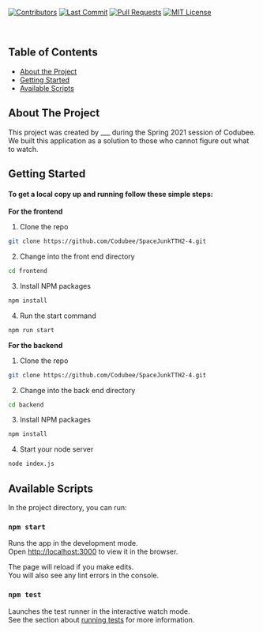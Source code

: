 <!-- PROJECT LOGO -->
[![Contributors][contributors-shield]][contributors-url]
[![Last Commit][last-commit]][commit-url]
[![Pull Requests][pr-shield]][pr-url]
[![MIT License][license-shield]][license-url]

<br />
<p align="center">

  <h3 align="center"></h3>

  <p align="center">
  </p>
</p>

<!-- TABLE OF CONTENTS -->
## Table of Contents

* [About the Project](#about-the-project)
* [Getting Started](#getting-started)
* [Available Scripts](#available-scripts)


<!-- ABOUT THE PROJECT -->
## About The Project

This project was created by ___ during the Spring 2021 session of Codubee. We built this application as a solution to those who cannot figure out what to watch.


<!-- GETTING STARTED -->
## Getting Started

#### To get a local copy up and running follow these simple steps:

**For the frontend**

1. Clone the repo
```sh
git clone https://github.com/Codubee/SpaceJunkTTH2-4.git
```
2. Change into the front end directory
```sh
cd frontend
```
3. Install NPM packages
```sh
npm install
```
4. Run the start command
```sh
npm run start
```

**For the backend**

1. Clone the repo
```sh
git clone https://github.com/Codubee/SpaceJunkTTH2-4.git
```
2. Change into the back end directory
```sh
cd backend
```
3. Install NPM packages
```sh
npm install
```
4. Start your node server
```sh
node index.js
```

<!-- AVAILABLE SCRIPTS -->
## Available Scripts

In the project directory, you can run:

### `npm start`

Runs the app in the development mode.\
Open [http://localhost:3000](http://localhost:3000) to view it in the browser.

The page will reload if you make edits.\
You will also see any lint errors in the console.

### `npm test`

Launches the test runner in the interactive watch mode.\
See the section about [running tests](https://facebook.github.io/create-react-app/docs/running-tests) for more information.


<!-- MARKDOWN LINKS & IMAGES -->
<!-- https://www.markdownguide.org/basic-syntax/#reference-style-links -->
[contributors-shield]: https://img.shields.io/github/contributors/Codubee/TVTroubles-MW-10-11?style=for-the-badge

[contributors-url]: https://github.com/Codubee/TVTroubles-MW-10-11/graphs/contributors


[last-commit]: https://img.shields.io/github/last-commit/Codubee/TVTroubles-MW-10-11?style=for-the-badge

[commit-url]: https://github.com/Codubee/TVTroubles-MW-10-11/commits/main


[pr-shield]: https://img.shields.io/github/issues-pr-closed/Codubee/TVTroubles-MW-10-11?style=for-the-badge

[pr-url]: https://github.com/Codubee/TVTroubles-MW-10-11/pulls


[issues-url]: https://github.com/Codubee/TVTroubles-MW-10-11/pulls

[license-shield]: https://img.shields.io/github/license/Codubee/TVTroubles-MW-10-11?style=for-the-badge

[license-url]: https://github.com/Codubee/TVTroubles-MW-10-11/blob/main/License.txt